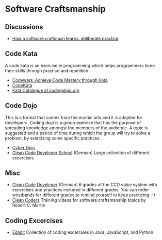 # Software Craftsmanship

## Discussions
* [How a software craftsman learns: deliberate practice](https://www.todaysoftmag.com/article/507/how-a-software-craftsman-learns-deliberate-practice)



## Code Kata
A code kata is an exercise in programming which helps programmers hone their skills through practice and repetition.
* [Codewars: Achieve Code Mastery through Kata](http://codewars.com/)
* [CodeKata](http://codekata.com/)
* [Kata Catalogue at codingdojo.org](http://codingdojo.org/KataCatalogue/)

## Code Dojo
This is a format that comes from the martial arts and it is adapted for developers. Coding dojo is a group exercise that has the purpose of spreading knowledge amongst the members of the audience. A topic is suggested and a period of time during which the group will try to solve a problem, by exercising some specific practices. 
* [Cyber Dojo](http://www.cyber-dojo.com/)
* [Clean Code Developer School](http://ccd-school.de/coding-dojo/) (German) Large collection of different excercises

## Misc
* [Clean Code Developer](http://clean-code-developer.de/) (German) 6 grades of the CCD value system with excercises and practices included in different grades. You can order wristbands for different grades to remind yourself to keep practicing :-)
* [Clean Coders](https://cleancoders.com/) Training videos for software craftsmanship topics by Robert C. Martin

## Coding Excercises
* [Edabit](https://edabit.com/explore) Collection of coding excercises in Java, JavaScript, and Python
